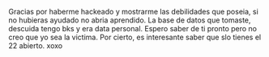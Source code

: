 Gracias por haberme hackeado y mostrarme las debilidades que poseia, si no hubieras ayudado no abria aprendido. La base de datos que tomaste, descuida tengo bks y era data personal. Espero saber de ti pronto pero no creo que yo sea la victima. Por cierto, es interesante saber que slo tienes el 22 abierto. xoxo
